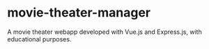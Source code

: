 # movie-theater-manager
A movie theater webapp developed with Vue.js and Express.js, with educational purposes.
